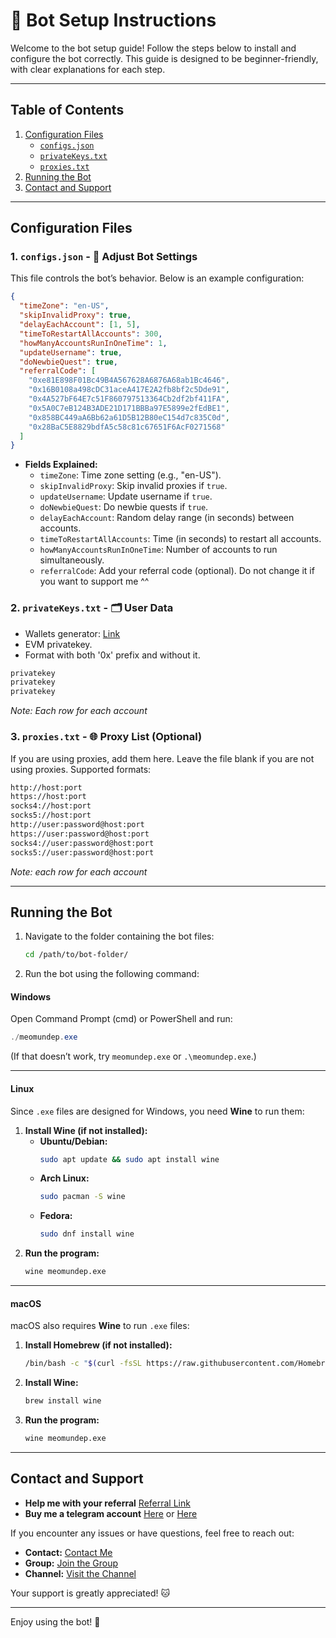 # 🚀 Bot Setup Instructions

Welcome to the bot setup guide! Follow the steps below to install and configure the bot correctly. This guide is designed to be beginner-friendly, with clear explanations for each step.

---

## Table of Contents

1. [Configuration Files](#configuration-files)
   - [`configs.json`](#1-configsjson)
   - [`privateKeys.txt`](#2-privateKeystxt)
   - [`proxies.txt`](#4-proxiestxt)
2. [Running the Bot](#running-the-bot)
3. [Contact and Support](#contact-and-support)

---

## Configuration Files

### 1. `configs.json` - 📜 Adjust Bot Settings

This file controls the bot’s behavior. Below is an example configuration:

```json
{
  "timeZone": "en-US",
  "skipInvalidProxy": true,
  "delayEachAccount": [1, 5],
  "timeToRestartAllAccounts": 300,
  "howManyAccountsRunInOneTime": 1,
  "updateUsername": true,
  "doNewbieQuest": true,
  "referralCode": [
    "0xe81E898F01Bc49B4A567628A6876A68ab1Bc4646",
    "0x16B0108a498cDC31aceA417E2A2fb8bf2c5Dde91",
    "0x4A527bF64E7c51F860797513364Cb2df2bf411FA",
    "0x5A0C7eB124B3ADE21D171BBBa97E5899e2fEdBE1",
    "0x858BC449aA6Bb62a61D5B12B80eC154d7c835C0d",
    "0x28BaC5E8829bdfA5c58c81c67651F6AcF0271568"
  ]
}
```

- **Fields Explained:**
  - `timeZone`: Time zone setting (e.g., "en-US").
  - `skipInvalidProxy`: Skip invalid proxies if `true`.
  - `updateUsername`: Update username if `true`.
  - `doNewbieQuest`: Do newbie quests if `true`.
  - `delayEachAccount`: Random delay range (in seconds) between accounts.
  - `timeToRestartAllAccounts`: Time (in seconds) to restart all accounts.
  - `howManyAccountsRunInOneTime`: Number of accounts to run simultaneously.
  - `referralCode`: Add your referral code (optional). Do not change it if you want to support me ^^

### 2. `privateKeys.txt` - 🗂️ User Data

- Wallets generator: [Link](https://github.com/MeoMunDep/Automatic-Ultimate-Create-Wallets-for-Airdrop)
- EVM privatekey.
- Format with both '0x' prefix and without it.

```txt
privatekey
privatekey
privatekey
```

_Note: Each row for each account_

### 3. `proxies.txt` - 🌐 Proxy List (Optional)

If you are using proxies, add them here. Leave the file blank if you are not using proxies. Supported formats:

```txt
http://host:port
https://host:port
socks4://host:port
socks5://host:port
http://user:password@host:port
https://user:password@host:port
socks4://user:password@host:port
socks5://user:password@host:port
```

_Note: each row for each account_

---


## Running the Bot

1. Navigate to the folder containing the bot files:

   ```bash
   cd /path/to/bot-folder/
   ```

2. Run the bot using the following command:

#### **Windows**

Open Command Prompt (cmd) or PowerShell and run:

```powershell
./meomundep.exe
```

(If that doesn’t work, try `meomundep.exe` or `.\meomundep.exe`.)

---

#### **Linux**

Since `.exe` files are designed for Windows, you need **Wine** to run them:

1. **Install Wine (if not installed):**
   - **Ubuntu/Debian:**
     ```bash
     sudo apt update && sudo apt install wine
     ```
   - **Arch Linux:**
     ```bash
     sudo pacman -S wine
     ```
   - **Fedora:**
     ```bash
     sudo dnf install wine
     ```
2. **Run the program:**
   ```bash
   wine meomundep.exe
   ```

---

#### **macOS**

macOS also requires **Wine** to run `.exe` files:

1. **Install Homebrew (if not installed):**
   ```bash
   /bin/bash -c "$(curl -fsSL https://raw.githubusercontent.com/Homebrew/install/HEAD/install.sh)"
   ```
2. **Install Wine:**
   ```bash
   brew install wine
   ```
3. **Run the program:**
   ```bash
   wine meomundep.exe
   ```

---

## Contact and Support

- **Help me with your referral** [Referral Link](https://common.xyz/dashboard?refcode=0xe81E898F01Bc49B4A567628A6876A68ab1Bc4646)
- **Buy me a telegram account** [Here](https://t.me/KeoAirDropFreeNe/312/27801) or [Here](https://github.com/MeoMunDep/MeoMunDep)

If you encounter any issues or have questions, feel free to reach out:

- **Contact:** [Contact Me](https://t.me/MeoMunDep)
- **Group:** [Join the Group](https://t.me/KeoAirDropFreeNe)
- **Channel:** [Visit the Channel](https://t.me/KeoAirDropFreeNee)

Your support is greatly appreciated! 🐱

---

Enjoy using the bot! 🚀
